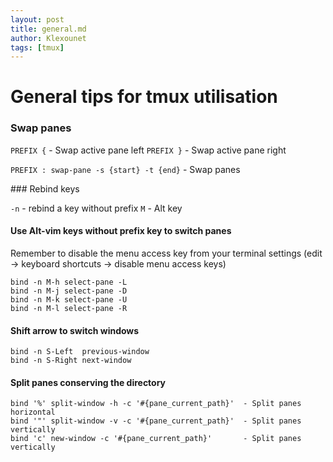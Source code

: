 ```yaml
---
layout: post
title: general.md
author: Klexounet
tags: [tmux]
---
```

# General tips for tmux utilisation

### Swap panes

`PREFIX {`  - Swap active pane left
`PREFIX }`  - Swap active pane right

`PREFIX : swap-pane -s {start} -t {end}`  - Swap panes

### Rebind keys

`-n`  - rebind a key without prefix
`M`   - Alt key

#### Use Alt-vim keys without prefix key to switch panes

Remember to disable the menu access key from your terminal settings (edit -> keyboard shortcuts -> disable menu access keys)
```
bind -n M-h select-pane -L
bind -n M-j select-pane -D
bind -n M-k select-pane -U
bind -n M-l select-pane -R
```

#### Shift arrow to switch windows
```
bind -n S-Left  previous-window
bind -n S-Right next-window
```

#### Split panes conserving the directory
```
bind '%' split-window -h -c '#{pane_current_path}'  - Split panes horizontal
bind '"' split-window -v -c '#{pane_current_path}'  - Split panes vertically
bind 'c' new-window -c '#{pane_current_path}'       - Split panes vertically
```

